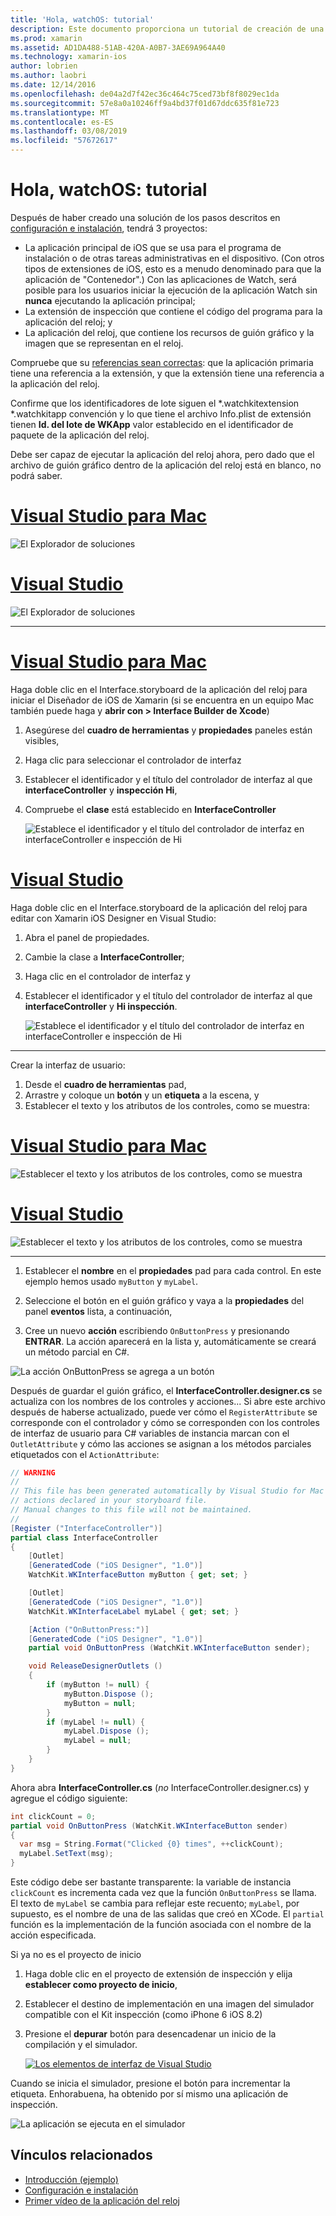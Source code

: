 ```yaml
---
title: 'Hola, watchOS: tutorial'
description: Este documento proporciona un tutorial de creación de una aplicación simple de watchOS con Xamarin. Describe cómo trabajar en Visual Studio y Visual Studio para Mac, trabajar con guiones gráficos y responder a eventos en el código.
ms.prod: xamarin
ms.assetid: AD1DA488-51AB-420A-A0B7-3AE69A964A40
ms.technology: xamarin-ios
author: lobrien
ms.author: laobri
ms.date: 12/14/2016
ms.openlocfilehash: de04a2d7f42ec36c464c75ced73bf8f8029ec1da
ms.sourcegitcommit: 57e8a0a10246ff9a4bd37f01d67ddc635f81e723
ms.translationtype: MT
ms.contentlocale: es-ES
ms.lasthandoff: 03/08/2019
ms.locfileid: "57672617"
---
```

# <a name="hello-watchos--walkthrough"></a>Hola, watchOS: tutorial

Después de haber creado una solución de los pasos descritos en [configuración e instalación](~/ios/watchos/get-started/installation.md), tendrá 3 proyectos:

- La aplicación principal de iOS que se usa para el programa de instalación o de otras tareas administrativas en el dispositivo. (Con otros tipos de extensiones de iOS, esto es a menudo denominado para que la aplicación de "Contenedor".) Con las aplicaciones de Watch, será posible para los usuarios iniciar la ejecución de la aplicación Watch sin **nunca** ejecutando la aplicación principal;
- La extensión de inspección que contiene el código del programa para la aplicación del reloj; y
- La aplicación del reloj, que contiene los recursos de guión gráfico y la imagen que se representan en el reloj.

Compruebe que su [referencias sean correctas](~/ios/watchos/get-started/project-references.md): que la aplicación primaria tiene una referencia a la extensión, y que la extensión tiene una referencia a la aplicación del reloj.

Confirme que los identificadores de lote siguen el \*.watchkitextension \*.watchkitapp convención y lo que tiene el archivo Info.plist de extensión tienen **Id. del lote de WKApp** valor establecido en el identificador de paquete de la aplicación del reloj.

Debe ser capaz de ejecutar la aplicación del reloj ahora, pero dado que el archivo de guión gráfico dentro de la aplicación del reloj está en blanco, no podrá saber.

# <a name="visual-studio-for-mactabmacos"></a>[Visual Studio para Mac](#tab/macos)

![](hello-watch-images/projectstructure.png "El Explorador de soluciones")

# <a name="visual-studiotabwindows"></a>[Visual Studio](#tab/windows)

![](hello-watch-images/vs-projectstructure.png "El Explorador de soluciones")

-----

# <a name="visual-studio-for-mactabmacos"></a>[Visual Studio para Mac](#tab/macos)
    
Haga doble clic en el Interface.storyboard de la aplicación del reloj para iniciar el Diseñador de iOS de Xamarin (si se encuentra en un equipo Mac también puede haga y **abrir con > Interface Builder de Xcode**)


1.  Asegúrese del **cuadro de herramientas** y **propiedades** paneles están visibles,
1.  Haga clic para seleccionar el controlador de interfaz
1.  Establecer el identificador y el título del controlador de interfaz al que **interfaceController** y **inspección Hi**,
1.  Compruebe el **clase** está establecido en **InterfaceController**

    ![](hello-watch-images/interfacecontrollerattributes.png "Establece el identificador y el título del controlador de interfaz en interfaceController e inspección de Hi")

# <a name="visual-studiotabwindows"></a>[Visual Studio](#tab/windows)

Haga doble clic en el Interface.storyboard de la aplicación del reloj para editar con Xamarin iOS Designer en Visual Studio:

1.  Abra el panel de propiedades.
1.  Cambie la clase a **InterfaceController**;
1.  Haga clic en el controlador de interfaz y
1.  Establecer el identificador y el título del controlador de interfaz al que **interfaceController** y **Hi inspección**.

    ![](hello-watch-images/vs-interfacecontrollerattributes.png "Establece el identificador y el título del controlador de interfaz en interfaceController e inspección de Hi")

-----


Crear la interfaz de usuario:

1. Desde el **cuadro de herramientas** pad,
1. Arrastre y coloque un **botón** y un **etiqueta** a la escena, y
1. Establecer el texto y los atributos de los controles, como se muestra:

# <a name="visual-studio-for-mactabmacos"></a>[Visual Studio para Mac](#tab/macos)

![](hello-watch-images/draganddrop.png "Establecer el texto y los atributos de los controles, como se muestra")

# <a name="visual-studiotabwindows"></a>[Visual Studio](#tab/windows)

![](hello-watch-images/vs-draganddrop.png "Establecer el texto y los atributos de los controles, como se muestra")

-----

1. Establecer el **nombre** en el **propiedades** pad para cada control. En este ejemplo hemos usado `myButton` y `myLabel`.

1. Seleccione el botón en el guión gráfico y vaya a la **propiedades** del panel **eventos** lista, a continuación,

1. Cree un nuevo **acción** escribiendo `OnButtonPress` y presionando **ENTRAR**.
  La acción aparecerá en la lista y, automáticamente se creará un método parcial en C#.

![](hello-watch-images/buttonaction.png "La acción OnButtonPress se agrega a un botón")

Después de guardar el guión gráfico, el **InterfaceController.designer.cs** se actualiza con los nombres de los controles y acciones... Si abre este archivo después de haberse actualizado, puede ver cómo el `RegisterAttribute` se corresponde con el controlador y cómo se corresponden con los controles de interfaz de usuario para C# variables de instancia marcan con el `OutletAttribute` y cómo las acciones se asignan a los métodos parciales etiquetados con el `ActionAttribute`:

```csharp
// WARNING
//
// This file has been generated automatically by Visual Studio for Mac from the outlets and
// actions declared in your storyboard file.
// Manual changes to this file will not be maintained.
//
[Register ("InterfaceController")]
partial class InterfaceController
{
    [Outlet]
    [GeneratedCode ("iOS Designer", "1.0")]
    WatchKit.WKInterfaceButton myButton { get; set; }

    [Outlet]
    [GeneratedCode ("iOS Designer", "1.0")]
    WatchKit.WKInterfaceLabel myLabel { get; set; }

    [Action ("OnButtonPress:")]
    [GeneratedCode ("iOS Designer", "1.0")]
    partial void OnButtonPress (WatchKit.WKInterfaceButton sender);

    void ReleaseDesignerOutlets ()
    {
        if (myButton != null) {
            myButton.Dispose ();
            myButton = null;
        }
        if (myLabel != null) {
            myLabel.Dispose ();
            myLabel = null;
        }
    }
}
```

Ahora abra **InterfaceController.cs** (*no* InterfaceController.designer.cs) y agregue el código siguiente:

```csharp
int clickCount = 0;
partial void OnButtonPress (WatchKit.WKInterfaceButton sender)
{
  var msg = String.Format("Clicked {0} times", ++clickCount);
  myLabel.SetText(msg);
}
```

Este código debe ser bastante transparente: la variable de instancia `clickCount` es incrementa cada vez que la función `OnButtonPress` se llama. El texto de `myLabel` se cambia para reflejar este recuento; `myLabel`, por supuesto, es el nombre de una de las salidas que creó en XCode. El `partial` función es la implementación de la función asociada con el nombre de la acción especificada.

Si ya no es el proyecto de inicio

1. Haga doble clic en el proyecto de extensión de inspección y elija **establecer como proyecto de inicio**,

1. Establecer el destino de implementación en una imagen del simulador compatible con el Kit inspección (como iPhone 6 iOS 8.2)

1. Presione el **depurar** botón para desencadenar un inicio de la compilación y el simulador.

    [![](hello-watch-images/readytodebug-sml.png "Los elementos de interfaz de Visual Studio")](hello-watch-images/readytodebug.png#lightbox)

Cuando se inicia el simulador, presione el botón para incrementar la etiqueta.
Enhorabuena, ha obtenido por sí mismo una aplicación de inspección.

![](hello-watch-images/running.png "La aplicación se ejecuta en el simulador")


## <a name="related-links"></a>Vínculos relacionados

- [Introducción (ejemplo)](https://developer.xamarin.com/samples/monotouch/WatchKit/GettingStarted/)
- [Configuración e instalación](~/ios/watchos/get-started/installation.md)
- [Primer vídeo de la aplicación del reloj](https://blog.xamarin.com/your-first-watch-kit-app/)

